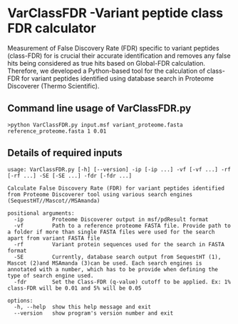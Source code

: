 # VarClassFDR -Variant peptide class FDR calculator

Measurement of False Discovery Rate (FDR) specific to variant peptides (class-FDR) for is crucial their accurate identification and removes any false hits being considered as true hits based on Global-FDR calculation. Therefore, we developed a Python-based tool for the calculation of class-FDR for variant peptides identified using database search in Proteome Discoverer (Thermo Scientific).

## Command line usage of VarClassFDR.py
```
>python VarClassFDR.py input.msf variant_proteome.fasta reference_proteome.fasta 1 0.01
```

## Details of required inputs
```
usage: VarClassFDR.py [-h] [--version] -ip [-ip ...] -vf [-vf ...] -rf [-rf ...] -SE [-SE ...] -fdr [-fdr ...]

Calculate False Discovery Rate (FDR) for variant peptides identified from Proteome Discoverer tool using various search engines (SequestHT//Mascot//MSAmanda)

positional arguments:
  -ip         Proteome Discoverer output in msf/pdResult format
  -vf         Path to a reference proteome FASTA file. Provide path to a folder if more than single FASTA files were used for the search apart from variant FASTA file
  -rf         Variant protein sequences used for the search in FASTA format
  -SE         Currently, database search output from SequestHT (1), Mascot (2)and MSAmanda (3)can be used. Each search engines is annotated with a number, which has to be provide when defining the type of search engine used.
  -fdr        Set the Class-FDR (q-value) cutoff to be applied. Ex: 1% class-FDR will be 0.01 and 5% will be 0.05

options:
  -h, --help  show this help message and exit
  --version   show program's version number and exit
  ```
